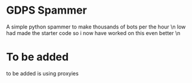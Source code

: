 # GDPS Spammer
A simple python spammer to make thousands of bots per the hour \n
low had made the starter code so i now have worked on this even better \n
# To be added
to be added is using proxyies 
